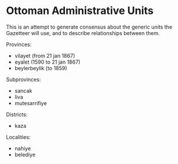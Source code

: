 # Ottoman Administrative Units

This is an attempt to generate consensus about the generic units the Gazetteer will use, and to describe relationships between them.

Provinces:
- vilayet (from 21 jan 1867)
- eyalet (1590 to 21 jan 1867)
- beylerbeylik (to 1859)

Subprovinces:
- sancak
- liva
- mutesarrifiye

Districts:
- kaza

Localities:
- nahiye
- belediye
